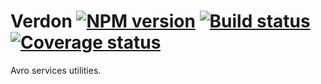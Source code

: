 # Verdon [![NPM version](https://img.shields.io/npm/v/verdon.svg)](https://www.npmjs.com/package/verdon) [![Build status](https://travis-ci.org/mtth/verdon.svg?branch=master)](https://travis-ci.org/mtth/verdon) [![Coverage status](https://coveralls.io/repos/mtth/verdon/badge.svg?branch=master&service=github)](https://coveralls.io/github/mtth/verdon?branch=master)

Avro services utilities.
